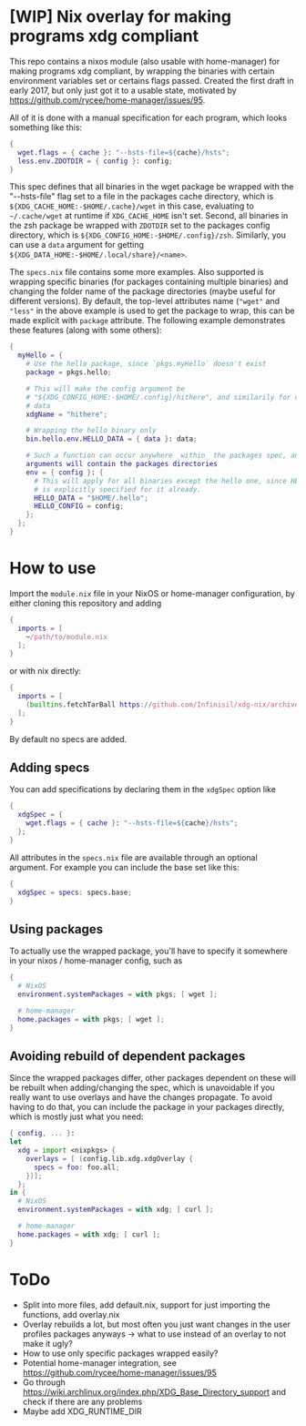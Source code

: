 # [WIP] Nix overlay for making programs xdg compliant

This repo contains a nixos module (also usable with home-manager) for making
programs xdg compliant, by wrapping the binaries with certain environment
variables set or certains flags passed. Created the first draft in early 2017,
but only just got it to a usable state, motivated by
https://github.com/rycee/home-manager/issues/95.

All of it is done with a manual
specification for each program, which looks something like this:

```nix
{
  wget.flags = { cache }: "--hsts-file=${cache}/hsts";
  less.env.ZDOTDIR = { config }: config;
}
```

This spec defines that all binaries in the wget package be wrapped with the
"--hsts-file" flag set to a file in the packages cache directory, which is
`${XDG_CACHE_HOME:-$HOME/.cache}/wget` in this case, evaluating to
`~/.cache/wget` at runtime if `XDG_CACHE_HOME` isn't set. Second, all binaries
in the zsh package be wrapped with `ZDOTDIR` set to the packages config
directory, which is `${XDG_CONFIG_HOME:-$HOME/.config}/zsh`. Similarly, you can
use a `data` argument for getting
`${XDG_DATA_HOME:-$HOME/.local/share}/<name>`.

The `specs.nix` file contains some more examples. Also supported is wrapping
specific binaries (for packages containing multiple binaries) and changing the
folder name of the package directories (maybe useful for different versions). By
default, the top-level attributes name (`"wget"` and `"less"` in the above
example is used to get the package to wrap, this can be made explicit with
`package` attribute. The following example demonstrates these features (along
with some others):

```nix
{
  myHello = {
    # Use the hello package, since `pkgs.myHello` doesn't exist
    package = pkgs.hello;

    # This will make the config argument be
    # "${XDG_CONFIG_HOME:-$HOME/.config}/hithere", and similarily for cache and
    # data
    xdgName = "hithere";

    # Wrapping the hello binary only
    bin.hello.env.HELLO_DATA = { data }: data;

    # Such a function can occur anywhere _within_ the packages spec, and the
    arguments will contain the packages directories
    env = { config }: {
      # This will apply for all binaries except the hello one, since HELLO_DATA
      # is explicitly specified for it already.
      HELLO_DATA = "$HOME/.hello";
      HELLO_CONFIG = config;
    };
  };
}
```

# How to use

Import the `module.nix` file in your NixOS or home-manager configuration, by
either cloning this repository and adding

```nix
{
  imports = [
    ~/path/to/module.nix
  ];
}
```

or with nix directly:

```nix
{
  imports = [
    (builtins.fetchTarBall https://github.com/Infinisil/xdg-nix/archive/master.tar.gz)
  ];
}
```

By default no specs are added.

## Adding specs

You can add specifications by declaring them in the `xdgSpec` option like

```nix
{
  xdgSpec = {
    wget.flags = { cache }: "--hsts-file=${cache}/hsts";
  };
}
```

All attributes in the `specs.nix` file are available through an optional
argument. For example you can include the base set like this:

```nix
{
  xdgSpec = specs: specs.base;
}
```

## Using packages

To actually use the wrapped package, you'll have to specify it somewhere in your
nixos / home-manager config, such as

```nix
{
  # NixOS
  environment.systemPackages = with pkgs; [ wget ];

  # home-manager
  home.packages = with pkgs; [ wget ];
}
```


## Avoiding rebuild of dependent packages

Since the wrapped packages differ, other packages dependent on these will be
rebuilt when adding/changing the spec, which is unavoidable if you really want
to use overlays and have the changes propagate.
To avoid having to do that, you can include the package in your
packages directly, which is mostly just what you need:

```nix
{ config, ... }:
let
  xdg = import <nixpkgs> {
    overlays = [ (config.lib.xdg.xdgOverlay {
      specs = foo: foo.all;
    })];
  };
in {
  # NixOS
  environment.systemPackages = with xdg; [ curl ];

  # home-manager
  home.packages = with xdg; [ curl ];
}
```

# ToDo

- Split into more files, add default.nix, support for just importing the
  functions, add overlay.nix
- Overlay rebuilds a lot, but most often you just want changes in the user
  profiles packages anyways -> what to use instead of an overlay to not make it
  ugly?
- How to use only specific packages wrapped easily?
- Potential home-manager integration, see https://github.com/rycee/home-manager/issues/95
- Go through https://wiki.archlinux.org/index.php/XDG_Base_Directory_support and
	check if there are any problems
- Maybe add XDG_RUNTIME_DIR
